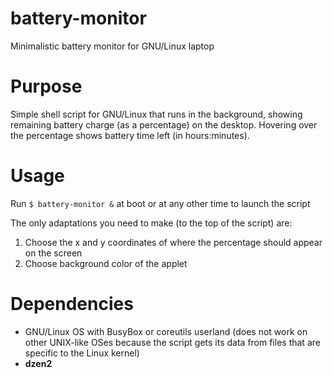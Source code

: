 # battery-monitor
Minimalistic battery monitor for GNU/Linux laptop

# Purpose
Simple shell script for GNU/Linux that runs in the background, showing remaining battery charge (as a percentage) on the desktop. Hovering over the percentage shows battery time left (in hours:minutes).

# Usage
Run `$ battery-monitor &` at boot or at any other time to launch the script

The only adaptations you need to make (to the top of the script) are:
1. Choose the x and y coordinates of where the percentage should appear on the screen
2. Choose background color of the applet 

# Dependencies
- GNU/Linux OS with BusyBox or coreutils userland (does not work on other UNIX-like OSes because the script gets its data from files that are specific to the Linux kernel)
- **dzen2**
